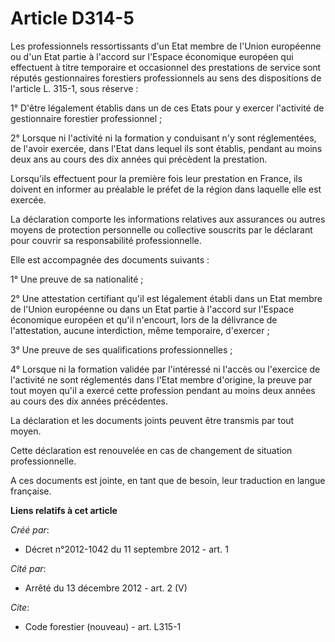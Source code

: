 # Article D314-5

Les professionnels ressortissants d'un Etat membre de l'Union européenne ou d'un Etat partie à l'accord sur l'Espace
économique européen qui effectuent à titre temporaire et occasionnel des prestations de service sont réputés gestionnaires
forestiers professionnels au sens des dispositions de l'article L. 315-1, sous réserve :

1° D'être légalement établis dans un de ces Etats pour y exercer l'activité de gestionnaire forestier professionnel ;

2° Lorsque ni l'activité ni la formation y conduisant n'y sont réglementées, de l'avoir exercée, dans l'Etat dans lequel ils
sont établis, pendant au moins deux ans au cours des dix années qui précèdent la prestation.

Lorsqu'ils effectuent pour la première fois leur prestation en France, ils doivent en informer au préalable le préfet de la
région dans laquelle elle est exercée.

La déclaration comporte les informations relatives aux assurances ou autres moyens de protection personnelle ou collective
souscrits par le déclarant pour couvrir sa responsabilité professionnelle.

Elle est accompagnée des documents suivants :

1° Une preuve de sa nationalité ;

2° Une attestation certifiant qu'il est légalement établi dans un Etat membre de l'Union européenne ou dans un Etat partie à
l'accord sur l'Espace économique européen et qu'il n'encourt, lors de la délivrance de l'attestation, aucune interdiction,
même temporaire, d'exercer ;

3° Une preuve de ses qualifications professionnelles ;

4° Lorsque ni la formation validée par l'intéressé ni l'accès ou l'exercice de l'activité ne sont réglementés dans l'Etat
membre d'origine, la preuve par tout moyen qu'il a exercé cette profession pendant au moins deux années au cours des dix
années précédentes.

La déclaration et les documents joints peuvent être transmis par tout moyen.

Cette déclaration est renouvelée en cas de changement de situation professionnelle.

A ces documents est jointe, en tant que de besoin, leur traduction en langue française.

**Liens relatifs à cet article**

_Créé par_:

  - Décret n°2012-1042 du 11 septembre 2012 - art. 1

_Cité par_:

  - Arrêté du 13 décembre 2012 - art. 2 (V)

_Cite_:

  - Code forestier (nouveau) - art. L315-1
